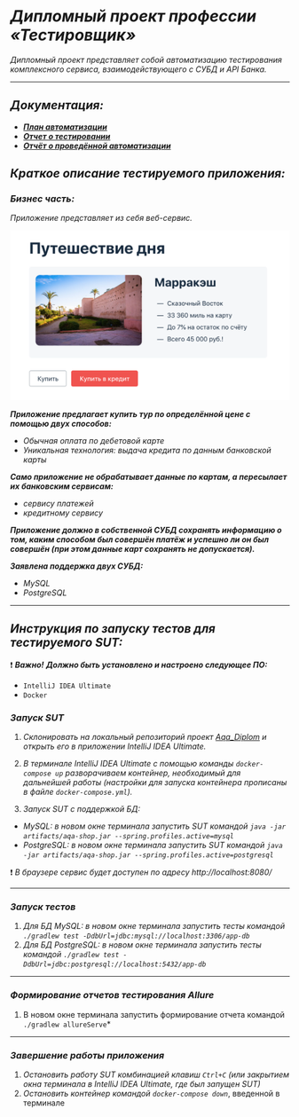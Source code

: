 # _Дипломный проект профессии «Тестировщик»_
*Дипломный проект представляет собой автоматизацию тестирования комплексного сервиса, взаимодействующего с СУБД и API Банка.*
___
## _Документация:_

- ***[План автоматизации](https://github.com/Valeriya908/Aqa_Diplom/blob/master/Plan.md)***
- ***[Отчет о тестировании](https://github.com/Valeriya908/Aqa_Diplom/blob/master/Report.md)***
- ***[Отчёт о проведённой автоматизации](https://github.com/Valeriya908/Aqa_Diplom/blob/master/Summary.md)***


## _Краткое описание тестируемого приложения:_
### _Бизнес часть:_

*Приложение представляет из себя веб-сервис.*

![](pic/service.png)

***Приложение предлагает купить тур по определённой цене с помощью двух способов:***

- *Обычная оплата по дебетовой карте*
- *Уникальная технология: выдача кредита по данным банковской карты*

***Само приложение не обрабатывает данные по картам, а пересылает их банковским сервисам:***

- *сервису платежей* 
- *кредитному сервису*

***Приложение должно в собственной СУБД сохранять информацию о том, каким способом был совершён платёж и успешно ли он был совершён (при этом данные карт сохранять не допускается).***

***Заявлена поддержка двух СУБД:***

- *MySQL*
- *PostgreSQL*
___
## _Инструкция по запуску тестов для тестируемого SUT:_

:exclamation: ***Важно!***
***Должно быть установлено и настроено следующее ПО:***

- `IntelliJ IDEA Ultimate`
- `Docker`

### _Запуск SUT_
1. *Склонировать на локальный репозиторий проект [Aqa_Diplom](https://github.com/Valeriya908/Aqa_Diplom.git) и открыть его в приложении IntelliJ IDEA Ultimate.*

2. *В терминале IntelliJ IDEA Ultimate с помощью команды `docker-compose up` разворачиваем контейнер, необходимый для дальнейшей работы (настройки для запуска контейнера прописаны в файле `docker-compose.yml`).*

3. *Запуск SUT с поддержкой БД:*
- *MySQL: в новом окне терминала запустить SUT командой `java -jar artifacts/aqa-shop.jar --spring.profiles.active=mysql`*
- *PostgreSQL: в новом окне терминала запустить SUT командой `java -jar artifacts/aqa-shop.jar --spring.profiles.active=postgresql`*

:exclamation: *В браузере сервис будет доступен по адресу http://localhost:8080/*
___
### _Запуск тестов_
1. *Для БД MySQL: в новом окне терминала запустить тесты командой `./gradlew test -DdbUrl=jdbc:mysql://localhost:3306/app-db`* 
2. *Для БД PostgreSQL: в новом окне терминала запустить тесты командой `./gradlew test -DdbUrl=jdbc:postgresql://localhost:5432/app-db`* 
___
### _Формирование отчетов тестирования Allure_
1. В новом окне терминала запустить формирование отчета командой `./gradlew allureServe`*
___
### _Завершение работы приложения_
1. *Остановить работу SUT комбинацией клавиш `Ctrl+C` (или закрытием окна терминала в IntelliJ IDEA Ultimate, где был запущен SUT)*
2. *Остановить контейнер командой `docker-compose down`*, введенной в терминале


